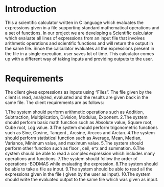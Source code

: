 # Introduction

This a scientific calculator written in C language which evaluates the expressions given in a file supporting standard mathematical operations and a set of functions. 
In our project we are developing a Scientific calculator which evaluate all lines of expressions from an input file that involves arithmetic operations and scientific functions and will return the output in the same file. Since the calculator evaluates all the expressions present in the file in a single execution, user saves lot of time. This calculator comes up with a different way of taking inputs and providing outputs to the user.

# Requirements

The client gives expressions as inputs using “Files”. The file given by the client is read, analyzed, evaluated and the results are given back in the same file. The client requirements are as follows:

1.The system should perform arithmetic operations such as Addition, Subtraction, Multiplication, Division, Modulus, Exponent.
2.The system should perform basic math function such as Absolute value, Square root, Cube root, Log value.
3.The system should perform trigonometric functions such as Sine, Cosine, Tangent , Arcsine, Arccos and Arctan.
4.The system should perform statistical function such as Average, Mean, Median, Variance, Minimum value, and maximum value.
5.The system should perform other function such as floor , ceil, e^x and summation.
6.The system should be able to read a complex expression which includes many operations and functions.
7.The system should follow the order of operations -BODMAS while evaluating the expression.
8.The system should be able to take a file as input.
9.The system should be able to read all the expressions given in the file ( given by the user as input).
10.The system should write the evaluated output to the same file which was given as input.

